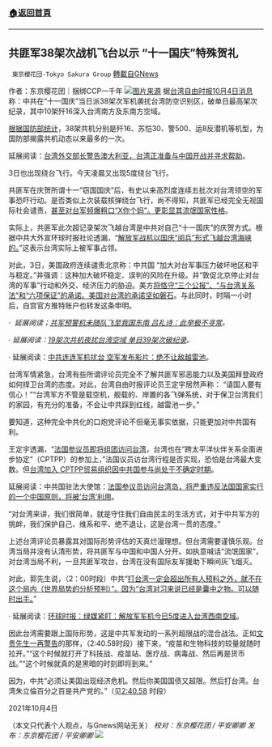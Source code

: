 ###  [:house:返回首頁](https://github.com/ourhimalayas/txt)
---


## 共匪军38架次战机飞台以示 “十一国庆”特殊贺礼
` 東京櫻花団-Tokyo Sakura Group` [轉載自GNews](https://gnews.org/zh-hans/1572447/)

作者：东京樱花团｜捆绑CCP一千年
![](https://lh6.googleusercontent.com/GokezrZgXJRqG47k42NYYVBuietuTydkanbjRC4TGjcH5EBTrCERdvnOqdB3Vs1F3z8i6JZSYtB6fNfX7WkryhriLL6FGK1OZ3T-PGNuWqof-uliv4M_bzzA7UDcku-_P-d4i0-5=s0)[图片来源](https://news.ltn.com.tw/news/politics/breakingnews/3692279)
据[台湾自由时报10月4日消息](https://news.ltn.com.tw/news/politics/breakingnews/3692279)称：中共在“十一国庆”当日派38架次军机袭扰台湾防空识别区，破单日最高架次纪录，其中10架歼16深入台湾南方及东南方空域。

[根据国防部统计](https://news.ltn.com.tw/news/politics/breakingnews/3692206)，38架共机分别是歼16、苏恺30、警500、运8反潜机等机型，为国防部揭露共机动态以来最多的一次。

延展阅读：[台湾外交部长警告澳大利亚，台湾正准备与中国开战并寻求帮助](https://descargitas.com/%E5%8F%B0%E6%B9%BE%E5%A4%96%E4%BA%A4%E9%83%A8%E9%95%BF%E8%AD%A6%E5%91%8A%E6%BE%B3%E5%A4%A7%E5%88%A9%E4%BA%9A%EF%BC%8C%E5%8F%B0%E6%B9%BE%E6%AD%A3%E5%87%86%E5%A4%87%E4%B8%8E%E4%B8%AD%E5%9B%BD%E5%BC%80/)。

3日也出现绕台飞行。今天凌晨又出现5度绕台飞行。

共匪军在庆贺所谓十一“窃国国庆”后，有史以来高烈度连续五批次对台湾领空的军事恐吓行动。是否类似上次装载核弹绕台飞行，尚不得知，共匪军已经完全无视国际社会谴责，[甚至对台军频爆粗口“X你个妈”。更彰显其流氓国家性格](https://news.ltn.com.tw/news/politics/breakingnews/3691960)。

实际上，共匪军此次超记录架次飞越台湾是中共对自己“十一国庆”的庆贺方式。根据中共大外宣环球时报社论透漏，“[解放军战机以国庆“阅兵”形式飞越台湾海峡的。](https://www.globaltimes.cn/page/202110/1235605.shtml)”这表示台湾实际上被军事占领。

对此，3日，美国政府连续谴责北京称：中共国 “加大对台军事压力破坏地区和平与稳定。”并强调：这种加大破坏稳定、误判的风险在升级。并“敦促北京停止对台湾的军事”行动和外交、经济压力的胁迫。美方[将恪守“三个公报”、“与台湾关系法”和“六项保证”的承诺。美国对台湾的承诺坚如磐石](https://www.state.gov/increasing-peoples-republic-of-china-military-pressure-against-taiwan-undermines-regional-peace-and-stability/)。与此同时，时隔一小时后，白宫官方推特账户也转发这条申明。

*·  延展阅读；*[*共军预警机未随队飞至我国东南 吕礼诗：此举极不寻常*](https://news.ltn.com.tw/news/politics/breakingnews/3691504)*。*

*· 延展阅读：*[*19架次共机夜扰台湾空域 单日39架次破纪录*](https://news.ltn.com.tw/news/politics/breakingnews/3691485)*。*

· 延展阅读：[中共连连军机扰台 空军发布影片：绝不让敌越雷池](https://news.ltn.com.tw/news/politics/breakingnews/3691775)。

台湾军情紧急，台湾有些所谓评论员完全不了解共匪军邪恶能力以及美国拜登政府如何捍卫台湾的态度。对此，台湾自由时报评论员王定宇居然声称： “请国人要有信心！”“台湾军方不管是载空机，舰载的、岸置的各飞弹系统，对于保卫台湾我们的家园，有充分的准备，不会让中共踩到红线，越雷池一步。”

要知道，这种完全中共化的口炮党评论不但毫无事实依据，只能更加对中共国有利。

王定宇透漏，“[法国参议员即将组团访问台湾](https://www.taiwannews.com.tw/en/news/4301925)，台湾也在“跨太平洋伙伴关系全面进步协定”（CPTPP）的参加上，”法国议员访台湾行程是否实现，恐怕是台湾最大变数。但[台湾加入 CPTPP贸易组织因中共国参与尚处于不确定时期](https://www.abc.net.au/chinese/2021-09-23/taiwan-applies-to-join-cptpp-days-after-china-membership-pacific/100487248)。

延展阅读：中共国驻法大使馆：[法国参议员访问台湾岛，将严重违反法国国家实行的一个中国原则，](https://www.globaltimes.cn/page/202109/1234979.shtml)[将被‘台湾’利用](https://www.globaltimes.cn/page/202103/1219084.shtml)。

“对台湾来讲，我们很简单，就是守住我们自由民主的生活方式，对于中共军方的挑衅，我们保护自己、维系和平、绝不退让，这是台湾一贯的态度。”

上述台湾评论员暴露其对国际形势评估的天真烂漫理想。但台湾需要谨慎乐观。台湾当局并没有认清形势，将共匪军与中国和中国人分开。如执意喊话“流氓国家”，对台湾当局不利，一旦共匪军攻台，台湾在没有国际友军援助下瞬间灰飞烟灭。

对此，郭先生说，（2：00时段）中共“[打台湾一定会超出所有人预料之外，就不在这个局内（世界局势的分析预判）”。因为“台湾对习来说已经是囊中之物。可以随时出手。](https://gtv.org/video/id=614c897242a8af3151a3c790)”

· 延展阅读：[环球时报：绿媒紧盯：解放军军机今已5度进入台湾西南空域](https://open-hl.toutiao.com/a7014998750062084616/?showOriginalComments=true&amp;vivo_news_source=1&amp;utm_campaign=open&amp;docId=V0207014998750062084616&amp;utm_medium=webview&amp;vivoRecommendPushType=1&amp;isNews=1&amp;label=push&amp;from_channel=0&amp;showComments=0&amp;utm_source=vivoliulanqi)。

因此台湾需要跟上国际形势，这是中共军发动的一系列超限战的混合战法。正如[文贵先生一再警告](https://gtv.org/video/id=6150769942a8af3151a5b28f)的那样，（2:40.58时段）接下来，“疫苗和生物科技的较量就随时拉开。”“这个时候就打开了科技战、疫苗站、医疗战、病毒战、然后再是货币战。”“这个时候就真的是黑暗的时刻即将到来。”

因为，中共“必须让美国出现经济危机。然后你美国国债又超限。然后打台湾。台湾朱立倫百分之百是共产党的。”（见[2:40.58](https://gtv.org/video/id=6150769942a8af3151a5b28f) 时段）

2021年10月4日

（本文只代表个人观点，与Gnews网站无关）
*校对：东京樱花团 / 平安卿卿*
*发布：东京樱花团 / 平安卿卿*
![](https://assets.gnews.org/wp-content/uploads/2021/10/image0-1-18-4.png)

